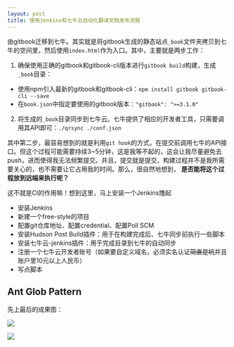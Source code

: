 ```yaml
---
layout: post
title: 使用Jenkins和七牛云自动化翻译文档发布流程
---
```


由gitbook迁移到七牛。其实就是将gitbook生成的静态站点`_book`文件夹拷贝到七牛的空间里，然后使用`index.html`作为入口。其中，主要就是两步工作：

1. 确保使用正确的gitbook和gitbook-cli版本进行`gitbook build`构建，生成`_book`目录：
  * 使用npm引入最新的gitbook和gitbook-cli：`npm install gitbook gitbook-cli --save`
  * 在`book.json`中指定要使用的gitbook版本：` "gitbook": ">=3.1.0" `
2. 将生成的`_book`目录同步到七牛云。七牛提供了相应的开发者工具，只需要调用其API即可：`./qrsync ./conf.json`

其中第二步，最容易想到的就是利用`git hook`的方式，在提交前调用七牛的API接口。但这个过程可能需要持续3~5分钟，这是我等不起的，这会让我尽量避免去push，进而使得我无法频繁提交。并且，提交就是提交，构建过程并不是我所需要关心的，也不需要让它占用我的时间。那么，很自然地想到， **是否能将这个过程放到远端来执行呢？**

这不就是CI的作用嘛！想到这里，马上安装一个Jenkins撸起

* 安装Jenkins
* 新建一个free-style的项目
* 配置git仓库地址、配置credential、配置Poll SCM
* 安装Hudson Post Build插件：用于在构建完成后、七牛同步前执行一些脚本
* 安装七牛云-jenkins插件：用于完成目录到七牛的自动同步
* 注册一个七牛云开发者账号（如果要自定义域名，必须实名认证~~简直是坑~~并且账户里10元以上人民币）
* 写点脚本

## Ant Glob Pattern

先上最后的成果图：

![](http://7xqu8w.com1.z0.glb.clouddn.com/mvc-translation-with-new-domain-hosted-in-qiniu.png)

![](http://7xqu8w.com1.z0.glb.clouddn.com/jenkins-pipeline-final-success.png)
